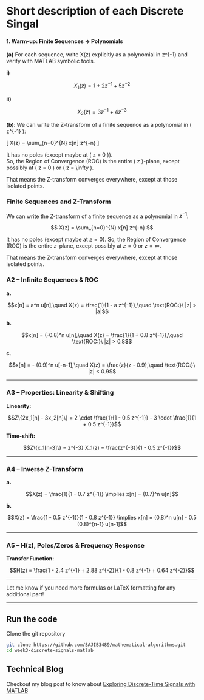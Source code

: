 # Short description of each Discrete Singal


#### 1. Warm‑up: Finite Sequences → Polynomials

**(a)** For each sequence, write X(z) explicitly as a polynomial in z^{-1} and verify with MATLAB symbolic tools.

**i)**  
```math
X_1(z) = 1 + 2z^{-1} + 5z^{-2}
```

**ii)**  
```math
X_2(z) = 3z^{-1} + 4z^{-3}
```

**(b)**: We can write the Z-transform of a finite sequence as a polynomial in \( z^{-1} \):  

\[
X(z) = \sum_{n=0}^{N} x[n] z^{-n}
\]

It has no poles (except maybe at \( z = 0 \)).  
So, the Region of Convergence (ROC) is the entire \( z \)-plane, except possibly at \( z = 0 \) or \( z = \infty \).  

That means the Z-transform converges everywhere, except at those isolated points.  


### Finite Sequences and Z-Transform

We can write the Z-transform of a finite sequence as a polynomial in $z^{-1}$:

$$
X(z) = \sum_{n=0}^{N} x[n] z^{-n}
$$

It has no poles (except maybe at $z = 0$).
So, the Region of Convergence (ROC) is the entire $z$-plane, except possibly at $z = 0$ or $z = \infty$.

That means the Z-transform converges everywhere, except at those isolated points.



### **A2 – Infinite Sequences & ROC**

**a.**  
```math
x[n] = a^n u[n],\quad X(z) = \frac{1}{1 - a z^{-1}},\quad \text{ROC:}\ |z| > |a|
```

**b.**  
```math
x[n] = (-0.8)^n u[n],\quad X(z) = \frac{1}{1 + 0.8 z^{-1}},\quad \text{ROC:}\ |z| > 0.8
```

**c.**  
```math
x[n] = - (0.9)^n u[-n-1],\quad X(z) = \frac{z}{z - 0.9},\quad \text{ROC:}\ |z| < 0.9
```

---

### **A3 – Properties: Linearity & Shifting**

**Linearity:**  
```math
Z\{2x_1[n] - 3x_2[n]\} = 2 \cdot \frac{1}{1 - 0.5 z^{-1}} - 3 \cdot \frac{1}{1 + 0.5 z^{-1}}
```

**Time-shift:**  
```math
Z\{x_1[n-3]\} = z^{-3} X_1(z) = \frac{z^{-3}}{1 - 0.5 z^{-1}}
```

---

### **A4 – Inverse Z-Transform**

**a.**  
```math
X(z) = \frac{1}{1 - 0.7 z^{-1}} \implies x[n] = (0.7)^n u[n]
```

**b.**  
```math
X(z) = \frac{1 - 0.5 z^{-1}}{1 - 0.8 z^{-1}} \implies x[n] = (0.8)^n u[n] - 0.5 (0.8)^{n-1} u[n-1]
```

---

### **A5 – H(z), Poles/Zeros & Frequency Response**

**Transfer Function:**  
```math
H(z) = \frac{1 - 2.4 z^{-1} + 2.88 z^{-2}}{1 - 0.8 z^{-1} + 0.64 z^{-2}}
```

---

Let me know if you need more formulas or LaTeX formatting for any additional part!


----------------------------------------------------






## Run the code

Clone the git repository

```bash
git clone https://github.com/SAJIB3489/mathematical-algorithms.git
cd week3-discrete-signals-matlab
```

## Technical Blog

Checkout my blog post to know about [Exploring Discrete-Time Signals with MATLAB](https://dev.to/sajibpra/exploring-discrete-time-signals-with-matlab-6j)

